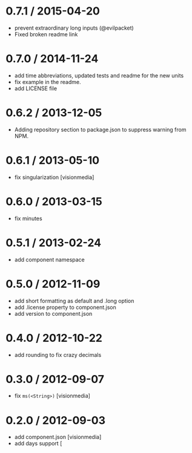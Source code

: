 
0.7.1 / 2015-04-20
==================

  * prevent extraordinary long inputs (@evilpacket)
  * Fixed broken readme link

0.7.0 / 2014-11-24
==================

 * add time abbreviations, updated tests and readme for the new units
 * fix example in the readme.
 * add LICENSE file

0.6.2 / 2013-12-05
==================

 * Adding repository section to package.json to suppress warning from NPM.

0.6.1 / 2013-05-10
==================

  * fix singularization [visionmedia]

0.6.0 / 2013-03-15
==================

  * fix minutes

0.5.1 / 2013-02-24
==================

  * add component namespace

0.5.0 / 2012-11-09
==================

  * add short formatting as default and .long option
  * add .license property to component.json
  * add version to component.json

0.4.0 / 2012-10-22
==================

  * add rounding to fix crazy decimals

0.3.0 / 2012-09-07
==================

  * fix `ms(<String>)` [visionmedia]

0.2.0 / 2012-09-03
==================

  * add component.json [visionmedia]
  * add days support [